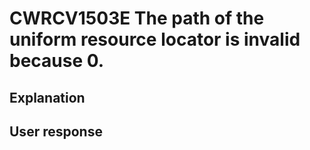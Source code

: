 # CWRCV1503E The path of the uniform resource locator is invalid because 0.

## Explanation

## User response